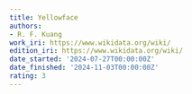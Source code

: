 ```yaml
---
title: Yellowface
authors:
- R. F. Kuang
work_iri: https://www.wikidata.org/wiki/
edition_iri: https://www.wikidata.org/wiki/
date_started: '2024-07-27T00:00:00Z'
date_finished: '2024-11-03T00:00:00Z'
rating: 3
---
```


